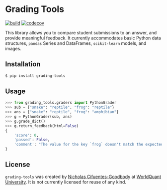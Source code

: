 # Grading Tools

[![build](https://github.com/worldquant-university/grading-tools/actions/workflows/build.yml/badge.svg)](https://github.com/worldquant-university/grading-tools/actions)
[![codecov](https://codecov.io/gh/worldquant-university/grading-tools/branch/main/graph/badge.svg?token=PV83R6T99N)](https://codecov.io/gh/worldquant-university/grading-tools)

This library allows you to compare student submissions to an answer, and provide
meaningful feedback. It currently accommodates basic Python data structures, `pandas`
Series and DataFrames, `scikit-learn` models, and images.

## Installation

```bash
$ pip install grading-tools
```

## Usage

```python
>>> from grading_tools.graders import PythonGrader
>>> sub = {"snake": "reptile", "frog": "reptile"}
>>> ans = {"snake": "reptile", "frog": "amphibian"}
>>> g = PythonGrader(sub, ans)
>>> g.grade_dict()
>>> g.return_feedback(html=False)
{
    'score': 0,
    'passed': False,
    'comment': "The value for the key `frog` doesn't match the expected result."
}
```

## License

`grading-tools` was created by
[Nicholas Cifuentes-Goodbody](https://github.com/ncgoodbody) at
[WorldQuant University](http://wqu.edu/). It is not currently licensed for reuse of
any kind.
